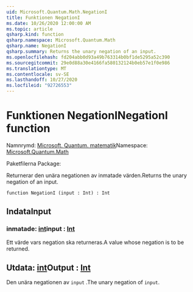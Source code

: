 ```yaml
---
uid: Microsoft.Quantum.Math.NegationI
title: Funktionen NegationI
ms.date: 10/26/2020 12:00:00 AM
ms.topic: article
qsharp.kind: function
qsharp.namespace: Microsoft.Quantum.Math
qsharp.name: NegationI
qsharp.summary: Returns the unary negation of an input.
ms.openlocfilehash: fd204abb0d93a49b763314b0bf1de5295a52c390
ms.sourcegitcommit: 29e0d88a30e4166fa580132124b0eb57e1f0e986
ms.translationtype: MT
ms.contentlocale: sv-SE
ms.lasthandoff: 10/27/2020
ms.locfileid: "92726553"
---
```

# <a name="negationi-function"></a><span data-ttu-id="e985c-102">Funktionen NegationI</span><span class="sxs-lookup"><span data-stu-id="e985c-102">NegationI function</span></span>

<span data-ttu-id="e985c-103">Namnrymd: [Microsoft. Quantum. matematik](xref:Microsoft.Quantum.Math)</span><span class="sxs-lookup"><span data-stu-id="e985c-103">Namespace: [Microsoft.Quantum.Math](xref:Microsoft.Quantum.Math)</span></span>

<span data-ttu-id="e985c-104">Paketfilerna [](https://nuget.org/packages/)</span><span class="sxs-lookup"><span data-stu-id="e985c-104">Package: [](https://nuget.org/packages/)</span></span>


<span data-ttu-id="e985c-105">Returnerar den unära negationen av inmatade värden.</span><span class="sxs-lookup"><span data-stu-id="e985c-105">Returns the unary negation of an input.</span></span>

```qsharp
function NegationI (input : Int) : Int
```


## <a name="input"></a><span data-ttu-id="e985c-106">Indata</span><span class="sxs-lookup"><span data-stu-id="e985c-106">Input</span></span>

### <a name="input--int"></a><span data-ttu-id="e985c-107">inmatade: [int](xref:microsoft.quantum.lang-ref.int)</span><span class="sxs-lookup"><span data-stu-id="e985c-107">input : [Int](xref:microsoft.quantum.lang-ref.int)</span></span>

<span data-ttu-id="e985c-108">Ett värde vars negation ska returneras.</span><span class="sxs-lookup"><span data-stu-id="e985c-108">A value whose negation is to be returned.</span></span>



## <a name="output--int"></a><span data-ttu-id="e985c-109">Utdata: [int](xref:microsoft.quantum.lang-ref.int)</span><span class="sxs-lookup"><span data-stu-id="e985c-109">Output : [Int](xref:microsoft.quantum.lang-ref.int)</span></span>

<span data-ttu-id="e985c-110">Den unära negationen av `input` .</span><span class="sxs-lookup"><span data-stu-id="e985c-110">The unary negation of `input`.</span></span>